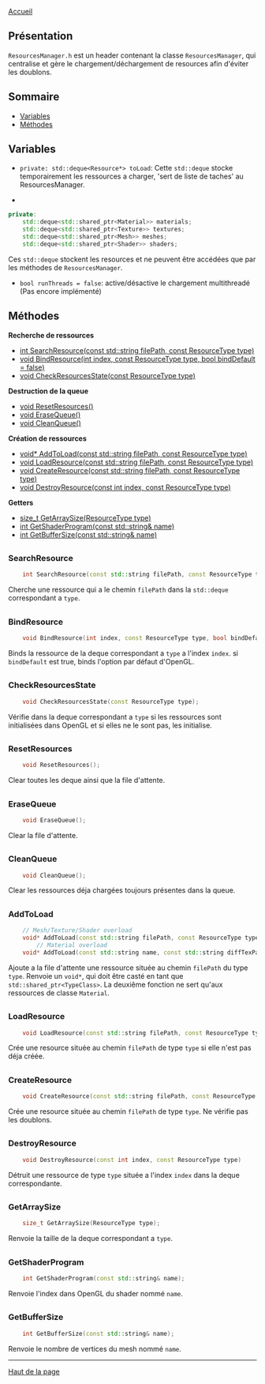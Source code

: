 [Accueil](Home.md)  

## Présentation

`ResourcesManager.h` est un header contenant la classe `ResourcesManager`, qui centralise et gère  le chargement/déchargement de resources afin d'éviter les doublons.  

## Sommaire

- [Variables](#variables-1)  
- [Méthodes](#méthodes-1)  

## <h2 id="Variables">Variables</h2>

- `private: std::deque<Resource*> toLoad`: Cette `std::deque` stocke temporairement les ressources a charger, 'sert de liste de taches' au ResourcesManager.  

-
```c++
private: 
	std::deque<std::shared_ptr<Material>> materials;
	std::deque<std::shared_ptr<Texture>> textures;
	std::deque<std::shared_ptr<Mesh>> meshes; 
	std::deque<std::shared_ptr<Shader>> shaders;
```
Ces `std::deque` stockent les resources et ne peuvent être accédées que par les méthodes de `ResourcesManager`.  

- `bool runThreads = false`: active/désactive le chargement multithreadé (Pas encore implémenté)  

## <h2 id="Méthodes">Méthodes</h2>

**Recherche de ressources**  
- [int SearchResource(const std::string filePath, const ResourceType type)](#searchresource-1)  
- [void BindResource(int index, const ResourceType type, bool bindDefault = false)](#bindresource-1)  
- [void CheckResourcesState(const ResourceType type)](#checkresourcesstate-1)  

**Destruction de la queue**  
- [void ResetResources()](#resetresources-1)  
- [void EraseQueue()](#erasequeue-1)  
- [void CleanQueue()](#cleanqueue-1)  

**Création de ressources**  
- [void* AddToLoad(const std::string filePath, const ResourceType type)](#addtoload-1)  
- [void LoadResource(const std::string filePath, const ResourceType type)](#loadresource-1)  
- [void CreateResource(const std::string filePath, const ResourceType type)](#createresource-1)  
- [void DestroyResource(const int index, const ResourceType type)](#destroyresource-1)  

**Getters**  
- [size_t GetArraySize(ResourceType type)](#getarraysize-1)   
- [int GetShaderProgram(const std::string& name)](#getshaderprogram-1)  
- [int GetBufferSize(const std::string& name)](#getbuffersize-1)  

## <h3 id="SearchResource">SearchResource</h3>
```c++
	int SearchResource(const std::string filePath, const ResourceType type);
```

Cherche une ressource qui a le chemin `filePath` dans la `std::deque` correspondant a `type`.  

## <h3 id="BindResource">BindResource</h3>
```c++
	void BindResource(int index, const ResourceType type, bool bindDefault = false);
```

Binds la ressource de la deque correspondant a `type` a l'index `index`. si `bindDefault` est true, binds l'option par défaut d'OpenGL.  

## <h3 id="CheckResourcesState">CheckResourcesState</h3>
```c++
	void CheckResourcesState(const ResourceType type);
```

Vérifie dans la deque correspondant a `type` si les ressources sont initialisées dans OpenGL et si elles ne le sont pas, les initialise.  

## <h3 id="ResetResources">ResetResources</h3>
```c++
	void ResetResources();
```

Clear toutes les deque ainsi que la file d'attente.  

## <h3 id="EraseQueue">EraseQueue</h3>
```c++
	void EraseQueue();
```

Clear la file d'attente.  

## <h3 id="CleanQueue">CleanQueue</h3>
```c++
	void CleanQueue();
```

Clear les ressources déja chargées toujours présentes dans la queue.  

## <h3 id="AddToLoad">AddToLoad</h3>
```c++
	// Mesh/Texture/Shader overload
	void* AddToLoad(const std::string filePath, const ResourceType type);
        // Material overload
	void* AddToLoad(const std::string name, const std::string diffTexPath, const std::string normTexPath, Vector4 ambientColor = { 1.f, 1.f, 1.f, 1.f }, Vector4 diffuseColor = { 1.f, 1.f, 1.f, 1.f }, Vector4 specularColor = { 1.f, 1.f, 1.f, 1.f });
```

Ajoute a la file d'attente une ressource située au chemin `filePath` du type `type`. Renvoie un `void*`, qui doit être casté en tant que `std::shared_ptr<TypeClass>`. La deuxiême fonction ne sert qu'aux ressources de classe `Material`.    

## <h3 id="LoadResource">LoadResource</h3>
```c++
	void LoadResource(const std::string filePath, const ResourceType type);
```

Crée une resource située au chemin `filePath` de type `type` si elle n'est pas déja créée.  

## <h3 id="CreateResource">CreateResource</h3>
```c++
	void CreateResource(const std::string filePath, const ResourceType type);
```

Crée une resource située au chemin `filePath` de type `type`. Ne vérifie pas les doublons.  

## <h3 id="DestroyResource">DestroyResource</h3>
```c++
	void DestroyResource(const int index, const ResourceType type)
```

Détruit une ressource de type `type` située a l'index `index` dans la deque correspondante.  

## <h3 id="GetArraySize">GetArraySize</h3>
```c++
	size_t GetArraySize(ResourceType type);
```

Renvoie la taille de la deque correspondant a `type`.  

## <h3 id="GetShaderProgram">GetShaderProgram</h3>
```c++
	int GetShaderProgram(const std::string& name);
```

Renvoie l'index dans OpenGL du shader nommé `name`.  

## <h3 id="GetBufferSize">GetBufferSize</h3>
```c++
	int GetBufferSize(const std::string& name);
```

Renvoie le nombre de vertices du mesh nommé `name`.  


---

[Haut de la page](#présentation)  